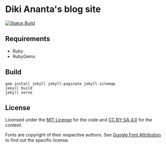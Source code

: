 # Diki Ananta's blog site

[![Status Build](https://api.travis-ci.com/dikiaap/blog.dikiaap.id.svg?branch=gh-pages)](https://travis-ci.com/dikiaap/blog.dikiaap.id)

## Requirements

- Ruby
- RubyGems

## Build

```shell
gem install jekyll jekyll-paginate jekyll-sitemap
jekyll build
jekyll serve
```

## License

Licensed under the [MIT License](./LICENSE#L3) for the code and [CC BY-SA 4.0](./LICENSE#L27) for the content.

Fonts are copyright of their respective authors. See [Google Font Attribution](https://fonts.google.com/attribution) to find out the specific license.